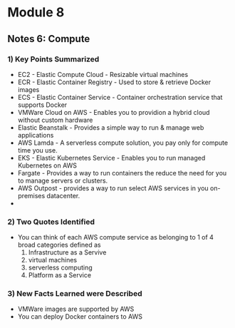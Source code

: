# Module 8
## Notes 6: Compute

### 1) Key Points Summarized
- EC2 - Elastic Compute Cloud - Resizable virtual machines
- ECR - Elastic Container Registry - Used to store & retrieve Docker images
- ECS - Elastic Container Service - Container orchestration service that supports Docker
- VMWare Cloud on AWS - Enables you to providion a hybrid cloud without custom hardware
- Elastic Beanstalk - Provides a simple way to run & manage web applications
- AWS Lamda - A serverless compute solution, you pay only for compute time you use.
- EKS - Elastic Kubernetes Service - Enables you to run managed Kubernetes on AWS
- Fargate - Provides a way to run containers the reduce the need for you to manage servers or clusters.
- AWS Outpost - provides a way to run select AWS services in you on-premises datacenter.
- 

### 2) Two Quotes Identified
- You can think of each AWS compute service as belonging to 1 of 4 broad categories defined as
  1. Infrastructure as a Servive
  2. virtual machines
  3. serverless computing
  4. Platform as a Service
  

### 3) New Facts Learned were Described
- VMWare images are supported by AWS
- You can deploy Docker containers to AWS


